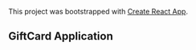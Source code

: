 This project was bootstrapped with [Create React App](https://github.com/facebook/create-react-app).

## GiftCard Application

